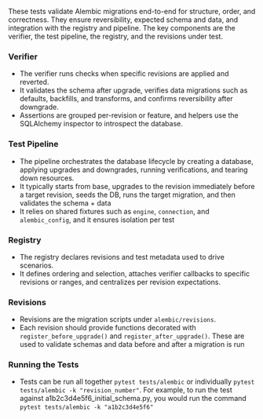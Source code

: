 These tests validate Alembic migrations end-to-end for structure, order, and correctness.
They ensure reversibility, expected schema and data, and integration with the registry and pipeline.
The key components are the verifier, the test pipeline, the registry, and the revisions under test.

### Verifier

- The verifier runs checks when specific revisions are applied and reverted.
- It validates the schema after upgrade, verifies data migrations such as defaults, backfills, and transforms, and confirms reversibility after downgrade.
- Assertions are grouped per-revision or feature, and helpers use the SQLAlchemy inspector to introspect the database.

### Test Pipeline

- The pipeline orchestrates the database lifecycle by creating a database, applying upgrades and downgrades, running verifications, and tearing down resources.
- It typically starts from base, upgrades to the revision immediately before a target revision, seeds the DB, runs the target migration, and then validates the schema + data
- It relies on shared fixtures such as `engine`, `connection`, and `alembic_config`, and it ensures isolation per test

### Registry

- The registry declares revisions and test metadata used to drive scenarios.
- It defines ordering and selection, attaches verifier callbacks to specific revisions or ranges, and centralizes per revision expectations.

### Revisions

- Revisions are the migration scripts under `alembic/revisions`.
- Each revision should provide functions decorated with `register_before_upgrade()` and `register_after_upgrade()`. These are used to validate schemas and data before and after a migration is run

### Running the Tests

- Tests can be run all together `pytest tests/alembic` or individually `pytest tests/alembic -k "revision_number"`. For example, to run the test against a1b2c3d4e5f6_initial_schema.py, you would run the command `pytest tests/alembic -k "a1b2c3d4e5f6"`

